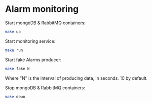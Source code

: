 # Alarm monitoring
Start mongoDB & RabbitMQ containers:
```bash
make up
```

Start monitoring service:
```bash
make run
```

Start fake Alarms producer:
```bash
make fake N
```
Where "N" is the interval of producing data, in seconds. 10 by default.

Stop mongoDB & RabbitMQ containers:
```bash
make down
```
